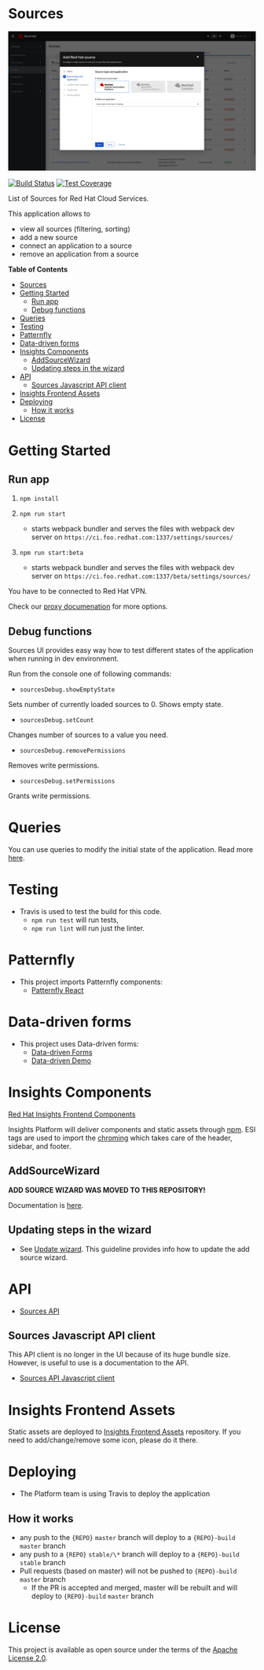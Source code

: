 # Sources
![Main screen with "Add a new Source" wizard](doc/images/sources-main-add.png)

[![Build Status](https://travis-ci.com/RedHatInsights/sources-ui.svg?branch=master)](https://travis-ci.com/RedHatInsights/sources-ui)
[![Test Coverage](https://codecov.io/gh/RedHatInsights/sources-ui/branch/master/graph/badge.svg)](https://codecov.io/gh/RedHatInsights/sources-ui)

List of Sources for Red Hat Cloud Services.

This application allows to
- view all sources (filtering, sorting)
- add a new source
- connect an application to a source
- remove an application from a source

**Table of Contents**
- [Sources](#sources)
- [Getting Started](#getting-started)
  - [Run app](#run-app)
  - [Debug functions](#debug-functions)
- [Queries](#queries)
- [Testing](#testing)
- [Patternfly](#patternfly)
- [Data-driven forms](#data-driven-forms)
- [Insights Components](#insights-components)
  - [AddSourceWizard](#addsourcewizard)
  - [Updating steps in the wizard](#updating-steps-in-the-wizard)
- [API](#api)
  - [Sources Javascript API client](#sources-javascript-api-client)
- [Insights Frontend Assets](#insights-frontend-assets)
- [Deploying](#deploying)
  - [How it works](#how-it-works)
- [License](#license)

# Getting Started
## Run app

1. ```npm install```

2.  ```npm run start```
    - starts webpack bundler and serves the files with webpack dev server on `https://ci.foo.redhat.com:1337/settings/sources/`

2.  ```npm run start:beta```
    - starts webpack bundler and serves the files with webpack dev server on `https://ci.foo.redhat.com:1337/beta/settings/sources/`

You have to be connected to Red Hat VPN.

Check our [proxy documenation](https://github.com/RedHatInsights/frontend-components/tree/master/packages/config#useproxy) for more options.

## Debug functions

Sources UI provides easy way how to test different states of the application when running in dev environment.

Run from the console one of following commands:

- ```sourcesDebug.showEmptyState```

Sets number of currently loaded sources to 0. Shows empty state.

- ```sourcesDebug.setCount```

Changes number of sources to a value you need.

- ```sourcesDebug.removePermissions```

Removes write permissions.

- ```sourcesDebug.setPermissions```

Grants write permissions.

# Queries

You can use queries to modify the initial state of the application. Read more [here](doc/update-wizard.md).

# Testing

- Travis is used to test the build for this code.
  - `npm run test` will run tests,
  - `npm run lint` will run just the linter.

# Patternfly

- This project imports Patternfly components:
  - [Patternfly React](https://github.com/patternfly/patternfly-react)

# Data-driven forms

- This project uses Data-driven forms:
  - [Data-driven Forms](https://github.com/data-driven-forms)
  - [Data-driven Demo](http://data-driven-forms.org/)

# Insights Components

[Red Hat Insights Frontend Components](https://github.com/RedHatInsights/frontend-components)

Insights Platform will deliver components and static assets through [npm](https://www.npmjs.com/package/@redhat-cloud-services/frontend-components). ESI tags are used to import the [chroming](https://github.com/RedHatInsights/insights-chrome) which takes care of the header, sidebar, and footer.

## AddSourceWizard

**ADD SOURCE WIZARD WAS MOVED TO THIS REPOSITORY!**

Documentation is [here](doc/wizard.md).

## Updating steps in the wizard

- See [Update wizard](doc/update-wizard.md). This guideline provides info how to update the add source wizard.

# API

- [Sources API](https://github.com/RedHatInsights/sources-api)

## Sources Javascript API client

This API client is no longer in the UI because of its huge bundle size. However, is useful to use is a documentation to the API.

- [Sources API Javascript client](https://github.com/RedHatInsights/javascript-clients/blob/master/packages/sources/doc/README.md)

# Insights Frontend Assets

Static assets are deployed to [Insights Frontend Assets](https://github.com/RedHatInsights/insights-frontend-assets) repository. If you need to add/change/remove some icon, please do it there.

# Deploying

- The Platform team is using Travis to deploy the application

## How it works

- any push to the `{REPO}` `master` branch will deploy to a `{REPO}-build` `master` branch
- any push to a `{REPO}` `stable/\*` branch will deploy to a `{REPO}-build` `stable` branch
- Pull requests (based on master) will not be pushed to `{REPO}-build` `master` branch
  - If the PR is accepted and merged, master will be rebuilt and will deploy to `{REPO}-build` `master` branch

# License

This project is available as open source under the terms of the [Apache License 2.0](http://www.apache.org/licenses/LICENSE-2.0).
